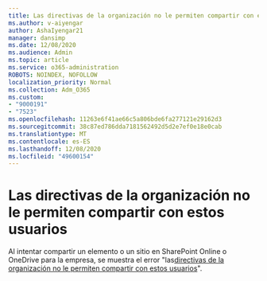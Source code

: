 ```yaml
---
title: Las directivas de la organización no le permiten compartir con estos usuarios
ms.author: v-aiyengar
author: AshaIyengar21
manager: dansimp
ms.date: 12/08/2020
ms.audience: Admin
ms.topic: article
ms.service: o365-administration
ROBOTS: NOINDEX, NOFOLLOW
localization_priority: Normal
ms.collection: Adm_O365
ms.custom:
- "9000191"
- "7523"
ms.openlocfilehash: 11263e6f41ae66c5a806bde6fa277121e29162d3
ms.sourcegitcommit: 38c87ed786dda7181562492d5d2e7ef0e18e0cab
ms.translationtype: MT
ms.contentlocale: es-ES
ms.lasthandoff: 12/08/2020
ms.locfileid: "49600154"
---
```

# <a name="organizations-policies-do-not-allow-you-to-share-with-these-users"></a>Las directivas de la organización no le permiten compartir con estos usuarios

Al intentar compartir un elemento o un sitio en SharePoint Online o OneDrive para la empresa, se muestra el error "las[directivas de la organización no le permiten compartir con estos usuarios](https://docs.microsoft.com/sharepoint/troubleshoot/sharing-and-permissions/organization-policies-do-not-allow-you-to-share-with-users-error)".